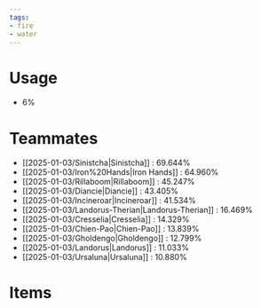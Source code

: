 ```yaml
---
tags:
- fire
- water
---
```

# Usage
- 6%
# Teammates
- [[2025-01-03/Sinistcha|Sinistcha]] : 69.644%
- [[2025-01-03/Iron%20Hands|Iron Hands]] : 64.960%
- [[2025-01-03/Rillaboom|Rillaboom]] : 45.247%
- [[2025-01-03/Diancie|Diancie]] : 43.405%
- [[2025-01-03/Incineroar|Incineroar]] : 41.534%
- [[2025-01-03/Landorus-Therian|Landorus-Therian]] : 16.469%
- [[2025-01-03/Cresselia|Cresselia]] : 14.329%
- [[2025-01-03/Chien-Pao|Chien-Pao]] : 13.839%
- [[2025-01-03/Gholdengo|Gholdengo]] : 12.799%
- [[2025-01-03/Landorus|Landorus]] : 11.033%
- [[2025-01-03/Ursaluna|Ursaluna]] : 10.880%
# Items